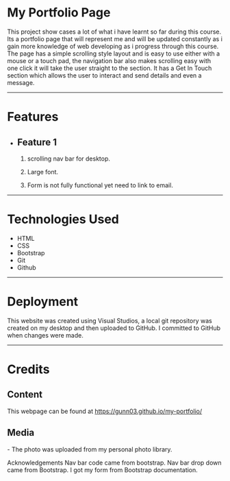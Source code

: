 # **My Portfolio Page**

This project show cases a lot of what i have learnt so far during this course. Its a portfolio page that will represent me and will be updated constantly as i gain more knowledge of web developing as i progress through this course. The page has a simple scrolling style layout and is easy to use either with a mouse or a touch pad, the navigation bar also makes scrolling easy with one click it will take the user straight to the section. It has a Get In Touch section which allows the user to interact and send details and even a message.

---
# **Features**

- <h2>Feature 1</h2>
    
    1. scrolling nav bar for desktop.

    2. Large font.

    3. Form is not fully functional yet need to link to email.
 ---

# **Technologies Used**

- HTML
- CSS
- Bootstrap
- Git
- Github
---

# **Deployment** 
This website was created using Visual Studios, a local git repository was created on my desktop and then uploaded to GitHub. I committed to GitHub when changes were made.

---

# **Credits**
<h2>Content</h2>

This webpage can be found at https://gunn03.github.io/my-portfolio/ 


<h2>Media</h2>
- The photo was uploaded from my personal photo library.

Acknowledgements
Nav bar code came from bootstrap.
Nav bar drop down came from Bootstrap.
I got my form from Bootstrap documentation.






